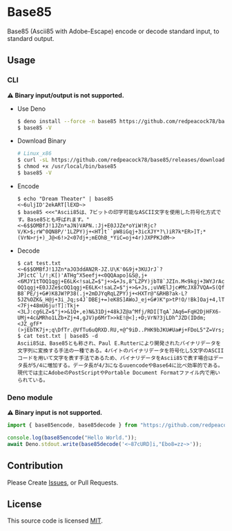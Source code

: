 # Base85
Base85 (Ascii85 with Adobe-Escape) encode or decode standard input, to standard output.

## Usage
### CLI
**⚠️ Binary input/output is not supported.**  
- Use Deno
  ```bash
  $ deno install --force -n base85 https://github.com/redpeacock78/base85/raw/v0.0.5/cli.ts
  $ base85 -V
  ```
- Download Binary
  ```bash
  # Linux_x86
  $ curl -sL https://github.com/redpeacock78/base85/releases/download/v0.0.5/base85-linux-x86 -o /usr/local/bin/base85
  $ chmod +x /usr/local/bin/base85
  $ base85 -V
  ```
- Encode
  ```console
  $ echo "Dream Theater" | base85
  <~6uljID'2ekART[lEXD~>
  $ base85 <<<"Ascii85は、7ビットの印字可能なASCII文字を使用した符号化方式です。Base85とも呼ばれます。"
  <~6$$OMBfJ!1JZn*aJN)VAPN.:Jj+E0JJZe*oYiW!Rjc?V/K>$;rW^0QN8P/'1LZPY)j+<HT]t``pW8iGqj+3icXJY*?\)iR7k*ER>]T;*(VrN>rj+)_J@<6!>2<07dj+;mEOhB_*YiC=oj+4r)JXPPKJdM~>
  ```
- Decode
  ```console
  $ cat test.txt
  <~6$$OMBfJ!1JZn*aJO3ddAN2R-JZ.U\K'0&9j+3KUJrJ`?JP]ctC`l/!;K[)'ATHg^X5eefj+<0QQAapo]&S@,j+<6MJY1tTOQ1qgj+E6LK<!saLZ=$"j+>&+Js,8^LZPY)jbT8`JZIn.M<9kgj+3WYJrAcJMrq@2j+4Ao\:Eb@Y2b)2j+2gBJrAZ>Ji)M?OQ1qgj+E0JJZe$cOQ1qgj+E6LK<!saLZ=$"j+>&+Js,;uVWElJjc#McJX87VQA=S(QfEY"5uU-B8`PE/j+G#)K8JW?P38(.j+2mDJYqRqLZPY)j+<HXTr@"&RHB?ak-L?5JZ%OZK&_H@j+3i_Jq;s4J`DBEj+=)eK8S]AWoJ_ej+G#)K"p>tP!O/!Bk]Oaj+4,lTr@"&RH:*KjcG;YJZn*dLZ=$"j+>&1Q+,e)N&<7Fj+48mU6ju!T]:Tkj+<3LJ:cg6LZ=$"j+>&1Q+,e)N&31Dj+48kJZ@a^Mfj/RDI[TqA`JAq6=FqH2DjHFX6-UMj+4c&MRho1LZb+Zj+4,gJV)p6MrT>>kE!@<];+D;VrN?3jLDh^JZD(IDdm;<JZ_gfF*(>jEbTK7j+;q\DfTr.@VfTu6uQRXD.RU,+@^9iD..PHK9bJKU#Ua#j+FDoL5"Z=Vrs;Cj+2mDJr/N>N8oJdj+2mDJrAZ>JdM~>
  $ cat test.txt | base85 -d
  Ascii85は、Base85とも称され、Paul E.Rutterにより開発されたバイナリデータを文字列に変換する手法の一種である。4バイトのバイナリデータを符号化し5文字のASCIIコードを用いて文字を表す手法であるため、バイナリデータをAscii85で表す場合はデータ長が5/4に増加する。データ長が4/3になるuuencodeやBase64に比べ効率的である。現代では主にAdobeのPostScriptやPortable Document Formatファイル内で用いられている。
  ```
### Deno module
**⚠️ Binary input is not supported.**
```typescript
import { base85encode, base85decode } from "https://github.com/redpeacock78/base85/raw/v0.0.5/mod.ts";

console.log(base85encode("Hello World."));
await Deno.stdout.write(base85decode('<~87cURD]i,"Ebo8=zz~>'));
```

## Contribution
Please Create [Issues](https://github.com/redpeacock78/base85/issues/new), or Pull Requests.

## License
This source code is licensed [MIT](https://github.com/redpeacock78/base85/blob/master/LICENCE).